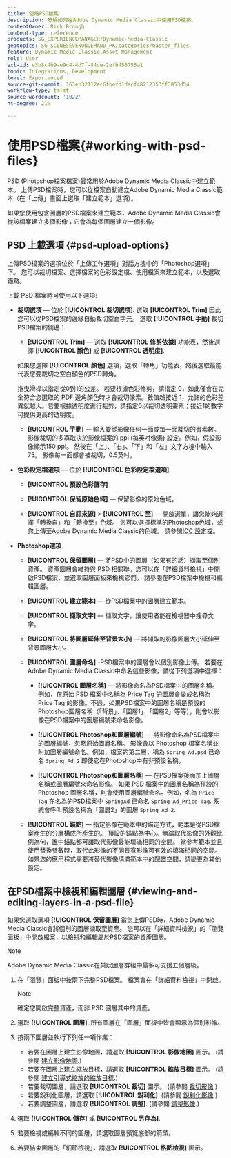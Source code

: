 ```yaml
---
title: 使用PSD檔案
description: 瞭解如何在Adobe Dynamic Media Classic中使用PSD檔案。
contentOwner: Rick Brough
content-type: reference
products: SG_EXPERIENCEMANAGER/Dynamic-Media-Classic
geptopics: SG_SCENESEVENONDEMAND_PK/categories/master_files
feature: Dynamic Media Classic,Asset Management
role: User
exl-id: e3b8c4b9-e9c4-4d7f-84de-2efb456755a1
topic: Integrations, Development
level: Experienced
source-git-commit: 163eb32112ec6fbefd1dacf48212353ff3053d54
workflow-type: tm+mt
source-wordcount: '1022'
ht-degree: 21%

---
```


# 使用PSD檔案{#working-with-psd-files}

<!--   USED TO BE AN OPTION UNDER COLOR PROFILE OPTIONS * **Convert To sRGB (default)** - Converts to sRGB (Standard Red Green Blue). sRGB is the recommended color space for displaying images on web pages. -->

PSD (Photoshop檔案檔案)最常用於Adobe Dynamic Media Classic中建立範本。 上傳PSD檔案時，您可以從檔案自動建立Adobe Dynamic Media Classic範本（在「上傳」畫面上選取「建立範本」選項）。

如果您使用包含圖層的PSD檔案來建立範本，Adobe Dynamic Media Classic會從該檔案建立多個影像；它會為每個圖層建立一個影像。

## PSD 上載選項 {#psd-upload-options}

上傳PSD檔案的選項位於「上傳工作選項」對話方塊中的「Photoshop選項」下。 您可以裁切檔案、選擇檔案的色彩設定檔、使用檔案來建立範本，以及選取錨點。

上載 PSD 檔案時可使用以下選項:

* **裁切選項**  — 位於 **[!UICONTROL 裁切選項]**. 選取 **[!UICONTROL Trim]** 因此您可以從PSD檔案的邊緣自動裁切空白字元。 選取 **[!UICONTROL 手動]** 裁切PSD檔案的側邊：

   * **[!UICONTROL Trim]**  — 選取 **[!UICONTROL 修剪依據]** 功能表，然後選擇 **[!UICONTROL 顏色]** 或 **[!UICONTROL 透明度]**.

  如果您選擇 **[!UICONTROL 顏色]** 選項，選取「轉角」功能表，然後選取最能代表您要裁切之空白顏色的PSD轉角。

  拖曳滑桿以指定從0到1的公差。 若要根據色彩修剪，請指定 0，如此僅會在完全符合您選取的 PDF 邊角顏色時才會裁切像素。數值越接近 1，允許的色彩差異就越大。若要根據透明度進行裁剪，請指定0以裁切透明畫素；接近1的數字可提供更高的透明度。

   * **[!UICONTROL 手動]**  — 輸入要從影像任何一面或每一面裁切的畫素數。 影像裁切的多寡取決於影像檔案的 ppi (每英吋像素) 設定。例如，假設影像顯示150 ppi。 然後在「上」、「右」、「下」和「左」文字方塊中輸入75。 影像每一面都會被裁切，0.5英吋。

* **色彩設定檔選項**  — 位於 **[!UICONTROL 色彩設定檔選項]**.

   * **[!UICONTROL 預設色彩儲存]**

   * **[!UICONTROL 保留原始色域]**  — 保留影像的原始色域。

   * **[!UICONTROL 自訂來源]** > **[!UICONTROL 至]**  — 開啟選單，讓您能夠選擇「轉換自」和「轉換至」色域。 您可以選擇標準的Photoshop色域，或您上傳至Adobe Dynamic Media Classic的色域。 請參閱[ICC 設定檔](/help/using/icc-profiles.md)。

* **Photoshop選項**

   * **[!UICONTROL 保留圖層]**  — 將PSD中的圖層（如果有的話）擷取至個別資產。 資產圖層會維持與 PSD 相關聯。您可以在「詳細資料檢視」中開啟PSD檔案，並選取圖層面板來檢視它們。 請參閱在PSD檔案中檢視和編輯圖層。

   * **[!UICONTROL 建立範本]**  — 從PSD檔案中的圖層建立範本。

   * **[!UICONTROL 擷取文字]**  — 擷取文字，讓使用者能在檢視器中搜尋文字。

   * **[!UICONTROL 將圖層延伸至背景大小]**  — 將擷取的影像圖層大小延伸至背景圖層大小。

   * **[!UICONTROL 圖層命名]** -PSD檔案中的圖層會以個別影像上傳。 若要在Adobe Dynamic Media Classic中命名這些影像，請從下列選項中選擇：

      * **[!UICONTROL 圖層名稱]**  — 將影像命名為PSD檔案中的圖層名稱。 例如，在原始 PSD 檔案中名稱為 Price Tag 的圖層會變成名稱為 Price Tag 的影像。不過，如果PSD檔案中的圖層名稱是預設的Photoshop圖層名稱（「背景」、「圖層1」、「圖層2」等等），則會以影像在PSD檔案中的圖層編號來命名影像。 <!-- not their default layer names -->

      * **[!UICONTROL Photoshop和圖層編號]**  — 將影像命名為PSD檔案中的圖層編號，忽略原始圖層名稱。 影像會以 Photoshop 檔案名稱並附加圖層編號命名。例如，檔案的第二層，稱為 `Spring Ad.psd` 已命名 `Spring Ad_2` 即使它在Photoshop中有非預設名稱。

      * **[!UICONTROL Photoshop和圖層名稱]**  — 在PSD檔案後面加上圖層名稱或圖層編號來命名影像。 如果 PSD 檔案中的圖層名稱為預設的 Photoshop 圖層名稱，則會使用圖層編號命名。例如，名為 `Price Tag` 在名為的PSD檔案中 `SpringAd` 已命名 `Spring Ad_Price Tag`. 系統會呼叫預設名稱為「圖層2」的圖層 `Spring Ad_2`.

   * **[!UICONTROL 錨點]**  — 指定影像在範本中的錨定方式，範本是從PSD檔案產生的分層構成所產生的。 預設的錨點為中心。無論取代影像的外觀比例為何，置中錨點都可讓取代影像最能填滿相同的空間。 當參考範本並且使用替換參數時，取代此影像的不同長寬影像可有效的填滿相同的空間。如果您的應用程式需要將替代影像填滿範本中的配置空間，請變更為其他設定。

## 在PSD檔案中檢視和編輯圖層 {#viewing-and-editing-layers-in-a-psd-file}

如果您選取選項 **[!UICONTROL 保留圖層]** 當您上傳PSD時，Adobe Dynamic Media Classic會將個別的圖層擷取至資產。 您可以在「詳細資料檢視」的「瀏覽面板」中開啟檔案，以檢視和編輯屬於PSD檔案的資產圖層。

>[!NOTE]
>
>Adobe Dynamic Media Classic在巢狀圖層群組中最多可支援五個層級。

1. 在「瀏覽」面板中按兩下完整PSD檔案。 檔案會在「詳細資料檢視」中開啟。

   >[!NOTE]
   >
   >確定您開啟完整資產，而非 PSD 圖層其中的資產。

1. 選取 **[!UICONTROL 圖層]**. 所有圖層在「圖層」面板中皆會顯示為個別影像。
1. 按兩下圖層並執行下列任一項作業：

   * 若要在圖層上建立影像地圖，請選取 **[!UICONTROL 影像地圖]** 圖示。 (請參閱 [建立影像地圖](creating-image-maps.md#creating_image_maps).)
   * 若要在圖層上建立縮放目標，請選取 **[!UICONTROL 縮放目標]** 圖示。 (請參閱 [建立引導式縮放的縮放目標](creating-zoom-targets-guided-zoom.md#creating_zoom_targets_for_guided_zoom).)
   * 若要裁切圖層，請選取 **[!UICONTROL 裁切]** 圖示。 (請參閱 [裁切影像](cropping-image.md#cropping_an_image).)
   * 若要銳利化圖層，請選取 **[!UICONTROL 銳利化]**. (請參閱 [銳利化影像](sharpening-image.md#sharpening_an_image).)
   * 若要調整圖層，請選取 **[!UICONTROL 調整]**. (請參閱 [調整影像](adjusting-image.md#adjusting_an_image).)

1. 選取 **[!UICONTROL 儲存]** 或 **[!UICONTROL 另存為]**.
1. 若要檢視或編輯不同的圖層，請選取圖層預覽底部的箭頭。
1. 若要結束圖層的「細節檢視」，請選取 **[!UICONTROL 格點檢視]** 圖示。

